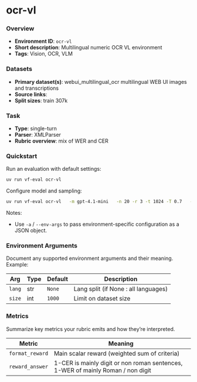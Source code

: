 # ocr-vl

### Overview
- **Environment ID**: `ocr-vl`
- **Short description**: Multilingual numeric OCR VL environment
- **Tags**: Vision, OCR, VLM

### Datasets
- **Primary dataset(s)**: webui_multilingual_ocr multilingual WEB UI images and transcriptions
- **Source links**: [<links>](https://huggingface.co/datasets/deepcopy/webui_multilingual_ocr)
- **Split sizes**: train 307k

### Task
- **Type**: single-turn
- **Parser**: XMLParser
- **Rubric overview**: mix of WER and CER

### Quickstart
Run an evaluation with default settings:

```bash
uv run vf-eval ocr-vl
```

Configure model and sampling:

```bash
uv run vf-eval ocr-vl   -m gpt-4.1-mini   -n 20 -r 3 -t 1024 -T 0.7   -a '{"lang": "hi","size":1000}'
```

Notes:
- Use `-a` / `--env-args` to pass environment-specific configuration as a JSON object.

### Environment Arguments
Document any supported environment arguments and their meaning. Example:

| Arg | Type | Default | Description |
| --- | ---- | ------- | ----------- |
| `lang` | str | `None` | Lang split (if None : all languages) |
| `size` | int | `1000` | Limit on dataset size |

### Metrics
Summarize key metrics your rubric emits and how they’re interpreted.

| Metric | Meaning |
| ------ | ------- |
| `format_reward` | Main scalar reward (weighted sum of criteria) |
| `reward_answer` | 1-CER is mainly digit or non roman sentences, 1-WER of mainly Roman / non digit |


